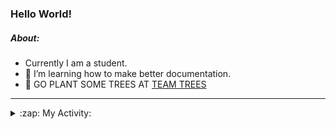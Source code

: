 ### Hello World!

##### About:
- Currently I am a student.
- 🌱 I’m learning how to make better documentation.
- 🌱 GO PLANT SOME TREES AT [TEAM TREES](https://teamtrees.org/)

---
<details>
  <summary>:zap: My Activity:</summary>
  
<!--START_SECTION:waka-->
![Code Time](http://img.shields.io/badge/Code%20Time-1%2C087%20hrs%2037%20mins-blue)

**I'm a Night 🦉** 

```text
🌞 Morning                1287 commits        ██░░░░░░░░░░░░░░░░░░░░░░░   09.16 % 
🌆 Daytime                4840 commits        █████████░░░░░░░░░░░░░░░░   34.45 % 
🌃 Evening                4098 commits        ███████░░░░░░░░░░░░░░░░░░   29.17 % 
🌙 Night                  3826 commits        ███████░░░░░░░░░░░░░░░░░░   27.23 % 
```
📅 **I'm Most Productive on Wednesday** 

```text
Monday                   2160 commits        ████░░░░░░░░░░░░░░░░░░░░░   15.37 % 
Tuesday                  1716 commits        ███░░░░░░░░░░░░░░░░░░░░░░   12.21 % 
Wednesday                3220 commits        ██████░░░░░░░░░░░░░░░░░░░   22.92 % 
Thursday                 1771 commits        ███░░░░░░░░░░░░░░░░░░░░░░   12.60 % 
Friday                   1392 commits        ██░░░░░░░░░░░░░░░░░░░░░░░   09.91 % 
Saturday                 1299 commits        ██░░░░░░░░░░░░░░░░░░░░░░░   09.24 % 
Sunday                   2493 commits        ████░░░░░░░░░░░░░░░░░░░░░   17.74 % 
```


📊 **This Week I Spent My Time On** 

```text
🔥 Editors: 
VS Code                  7 hrs 10 mins       █████████████████████████   100.00 % 

🐱‍💻 Projects: 
CSF22                    3 hrs 57 mins       ██████████████░░░░░░░░░░░   55.16 % 
quizeco                  1 hr 45 mins        ██████░░░░░░░░░░░░░░░░░░░   24.50 % 
technocean-frontend      1 hr 11 mins        ████░░░░░░░░░░░░░░░░░░░░░   16.58 % 
praise                   14 mins             █░░░░░░░░░░░░░░░░░░░░░░░░   03.44 % 
gdsc-next-weather-app    0 secs              ░░░░░░░░░░░░░░░░░░░░░░░░░   00.22 % 
```


 Last Updated on 05/04/2023 14:09:00 UTC
<!--END_SECTION:waka-->
</details>
